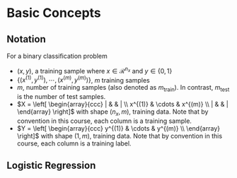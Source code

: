 # Basic Concepts

## Notation

For a binary classification problem

* $(x, y)$, a training sample where $x \in \mathcal{R}^{n_x}$ and $y \in \{0, 1\}$
* $\{(x^{(1)}, y^{(1)}), \cdots, (x^{(m)}, y^{(m)})\}$, $m$ training samples
* $m$, number of training samples (also denoted as $m_{\text{train}}$). In contrast, $m_{\text{test}}$ is the number of test samples.
* $X = \left[ \begin{array}{ccc}
| &  & | \\
x^{(1)} & \cdots & x^{(m)} \\
| &  & | \end{array} \right]$ with shape $(n_x, m)$, training data. Note that by convention in this course, each column is a training sample. 
* $Y = \left[ \begin{array}{ccc}
y^{(1)} & \cdots & y^{(m)} \\
\end{array} \right]$ with shape $(1, m)$, training data. Note that by convention in this course, each column is a training label. 

## Logistic Regression
